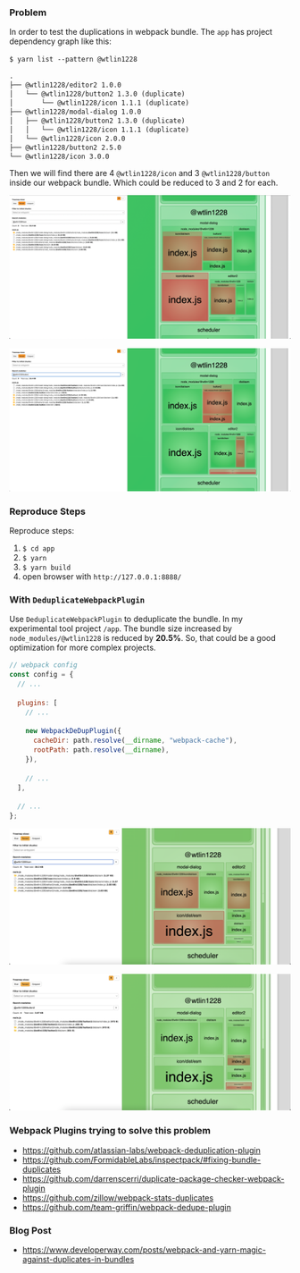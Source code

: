 ### Problem

In order to test the duplications in webpack bundle. The `app` has project dependency graph like this:

`$ yarn list --pattern @wtlin1228`

```
.
├── @wtlin1228/editor2 1.0.0
│   └── @wtlin1228/button2 1.3.0 (duplicate)
│       └── @wtlin1228/icon 1.1.1 (duplicate)
├── @wtlin1228/modal-dialog 1.0.0
│   ├── @wtlin1228/button2 1.3.0 (duplicate)
│   │   └── @wtlin1228/icon 1.1.1 (duplicate)
│   └── @wtlin1228/icon 2.0.0
├── @wtlin1228/button2 2.5.0
└── @wtlin1228/icon 3.0.0
```

Then we will find there are 4 `@wtlin1228/icon` and 3 `@wtlin1228/button` inside our webpack bundle. Which could be reduced to 3 and 2 for each.

![icon-bundle-duplications](icon-bundle-duplications.png)

![button-bundle-duplications](button-bundle-duplications.png)

### Reproduce Steps

Reproduce steps:

1. `$ cd app`
2. `$ yarn`
3. `$ yarn build`
4. open browser with `http://127.0.0.1:8888/`

### With `DeduplicateWebpackPlugin`

Use `DeduplicateWebpackPlugin` to deduplicate the bundle. In my experimental tool project `/app`. The bundle size increased by `node_modules/@wtlin1228` is reduced by **20.5%**. So, that could be a good optimization for more complex projects.

```js
// webpack config
const config = {
  // ...

  plugins: [
    // ...

    new WebpackDeDupPlugin({
      cacheDir: path.resolve(__dirname, "webpack-cache"),
      rootPath: path.resolve(__dirname),
    }),

    // ...
  ],

  // ...
};
```

![icon-bundle-deduplications](icon-bundle-deduplications.png)

![button-bundle-deduplications](button-bundle-deduplications.png)

### Webpack Plugins trying to solve this problem

- https://github.com/atlassian-labs/webpack-deduplication-plugin
- https://github.com/FormidableLabs/inspectpack/#fixing-bundle-duplicates
- https://github.com/darrenscerri/duplicate-package-checker-webpack-plugin
- https://github.com/zillow/webpack-stats-duplicates
- https://github.com/team-griffin/webpack-dedupe-plugin

### Blog Post

- https://www.developerway.com/posts/webpack-and-yarn-magic-against-duplicates-in-bundles
